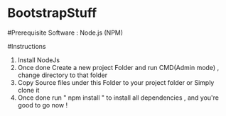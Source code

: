 # BootstrapStuff


#Prerequisite Software : Node.js (NPM)

#Instructions

1) Install NodeJs
2) Once done Create a new project Folder and run CMD(Admin mode) , change directory to that folder
3) Copy Source files under this Folder to your project folder or Simply clone it
4) Once done run " npm install " to install all dependencies , and you're good to go now !
